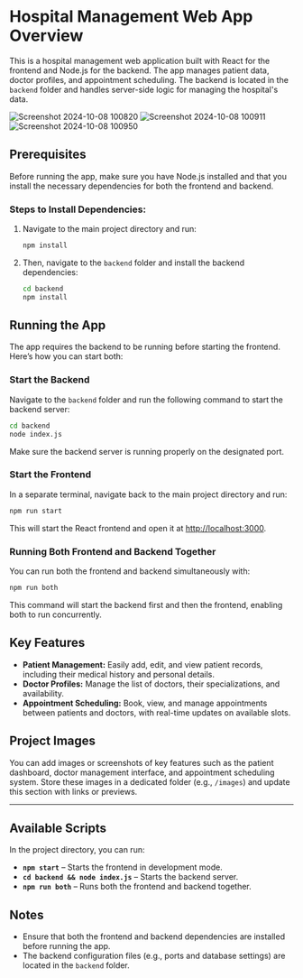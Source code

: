 
# Hospital Management Web App Overview

This is a hospital management web application built with React for the frontend and Node.js for the backend. The app manages patient data, doctor profiles, and appointment scheduling. The backend is located in the `backend` folder and handles server-side logic for managing the hospital's data.

![Screenshot 2024-10-08 100820](https://github.com/user-attachments/assets/e5db9441-ef11-4a76-a28f-2b5e8cabd617)
![Screenshot 2024-10-08 100911](https://github.com/user-attachments/assets/639aba7f-b86e-4284-922d-9f3f859d2134)
![Screenshot 2024-10-08 100950](https://github.com/user-attachments/assets/0a11c883-c06c-47ef-85f3-5d6dfd63fa80)

## Prerequisites

Before running the app, make sure you have Node.js installed and that you install the necessary dependencies for both the frontend and backend.

### Steps to Install Dependencies:

1. Navigate to the main project directory and run:
   ```bash
   npm install
   ```
2. Then, navigate to the `backend` folder and install the backend dependencies:
   ```bash
   cd backend
   npm install
   ```

## Running the App

The app requires the backend to be running before starting the frontend. Here’s how you can start both:

### Start the Backend

Navigate to the `backend` folder and run the following command to start the backend server:

```bash
cd backend
node index.js
```

Make sure the backend server is running properly on the designated port.

### Start the Frontend

In a separate terminal, navigate back to the main project directory and run:

```bash
npm run start
```

This will start the React frontend and open it at [http://localhost:3000](http://localhost:3000).

### Running Both Frontend and Backend Together

You can run both the frontend and backend simultaneously with:

```bash
npm run both
```

This command will start the backend first and then the frontend, enabling both to run concurrently.

## Key Features

- **Patient Management:** Easily add, edit, and view patient records, including their medical history and personal details.
- **Doctor Profiles:** Manage the list of doctors, their specializations, and availability.
- **Appointment Scheduling:** Book, view, and manage appointments between patients and doctors, with real-time updates on available slots.

## Project Images

You can add images or screenshots of key features such as the patient dashboard, doctor management interface, and appointment scheduling system. Store these images in a dedicated folder (e.g., `/images`) and update this section with links or previews.

---

## Available Scripts

In the project directory, you can run:

- **`npm start`** – Starts the frontend in development mode.
- **`cd backend && node index.js`** – Starts the backend server.
- **`npm run both`** – Runs both the frontend and backend together.

## Notes

- Ensure that both the frontend and backend dependencies are installed before running the app.
- The backend configuration files (e.g., ports and database settings) are located in the `backend` folder.
